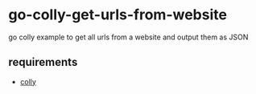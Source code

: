 # go-colly-get-urls-from-website

go colly example to get all urls from a website and output them as JSON

## requirements

* [colly](https://github.com/gocolly/colly)
